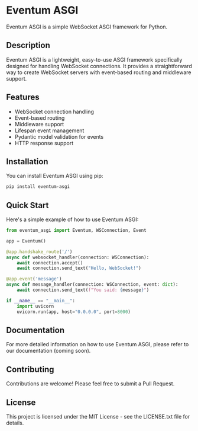 # Eventum ASGI

Eventum ASGI is a simple WebSocket ASGI framework for Python.

## Description

Eventum ASGI is a lightweight, easy-to-use ASGI framework specifically designed for handling WebSocket connections. It provides a straightforward way to create WebSocket servers with event-based routing and middleware support.

## Features

- WebSocket connection handling
- Event-based routing
- Middleware support
- Lifespan event management
- Pydantic model validation for events
- HTTP response support

## Installation

You can install Eventum ASGI using pip:

```bash
pip install eventum-asgi
```
## Quick Start


Here's a simple example of how to use Eventum ASGI:
```python
from eventum_asgi import Eventum, WSConnection, Event

app = Eventum()

@app.handshake_route('/')
async def websocket_handler(connection: WSConnection):
    await connection.accept()
    await connection.send_text("Hello, WebSocket!")

@app.event('message')
async def message_handler(connection: WSConnection, event: dict):
    await connection.send_text(f"You said: {message}")

if __name__ == "__main__":
    import uvicorn
    uvicorn.run(app, host="0.0.0.0", port=8000)
```
## Documentation
For more detailed information on how to use Eventum ASGI, please refer to our documentation (coming soon).

## Contributing
Contributions are welcome! Please feel free to submit a Pull Request.

## License
This project is licensed under the MIT License - see the LICENSE.txt file for details.